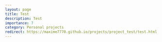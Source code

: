 ```yaml
---
layout: page
title: Test
description: Test
importance: 7
category: Personal projects
redirect: https://maxime7770.github.io/projects/project_test/test.html
---
```


